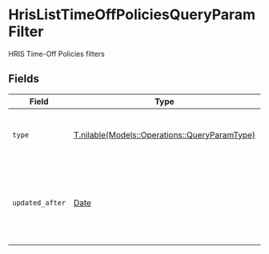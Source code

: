 # HrisListTimeOffPoliciesQueryParamFilter

HRIS Time-Off Policies filters


## Fields

| Field                                                                                      | Type                                                                                       | Required                                                                                   | Description                                                                                | Example                                                                                    |
| ------------------------------------------------------------------------------------------ | ------------------------------------------------------------------------------------------ | ------------------------------------------------------------------------------------------ | ------------------------------------------------------------------------------------------ | ------------------------------------------------------------------------------------------ |
| `type`                                                                                     | [T.nilable(Models::Operations::QueryParamType)](../../models/operations/queryparamtype.md) | :heavy_minus_sign:                                                                         | Filter to select time-off policies by type                                                 |                                                                                            |
| `updated_after`                                                                            | [Date](https://ruby-doc.org/stdlib-2.6.1/libdoc/date/rdoc/Date.html)                       | :heavy_minus_sign:                                                                         | Use a string with a date to only select results updated after that given date              | 2020-01-01T00:00:00.000Z                                                                   |